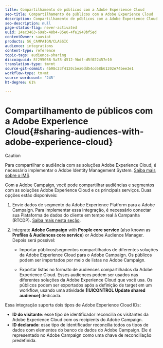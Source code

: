 ```yaml
---
title: Compartilhamento de públicos com a Adobe Experience Cloud
seo-title: Compartilhamento de públicos com a Adobe Experience Cloud
description: Compartilhamento de públicos com a Adobe Experience Cloud
seo-description: null
page-status-flag: never-activated
uuid: 24ac3463-69ab-48b4-85e0-4fe1948bf5ed
contentOwner: sauviat
products: SG_CAMPAIGN/CLASSIC
audience: integrations
content-type: reference
topic-tags: audience-sharing
discoiquuid: 8f295058-5a78-4512-9bdf-d5f022457e10
translation-type: tm+mt
source-git-commit: 4b98c23f4120cbea6dd54cd68b61202e74bee3e1
workflow-type: tm+mt
source-wordcount: '245'
ht-degree: 61%

---
```



# Compartilhamento de públicos com a Adobe Experience Cloud{#sharing-audiences-with-adobe-experience-cloud}

>[!CAUTION]
>
>Para compartilhar o audiência com as soluções Adobe Experience Cloud, é necessário implementar o Adobe Identity Management System. [Saiba mais sobre o IMS](../../integrations/using/about-adobe-id.md).

Com a Adobe Campaign, você pode compartilhar audiências e segmentos com as soluções Adobe Experience Cloud e os principais serviços. Duas opções estão disponíveis:

1. Envie dados de segmento da Adobe Experience Platform para a Adobe Campaign. Para implementar essa integração, é necessário conectar sua Plataforma de dados do cliente em tempo real à Campanha (RTCDP). [Saiba mais nesta seção](https://docs.adobe.com/content/help/pt-BR/experience-platform/rtcdp/destinations/destinations-cat/adobe-destinations/adobe-campaign-destination.html).


1. Integrate **Adobe Campaign** with **People core service** (also known as **Profiles &amp; Audiences core service**) or Adobe Audience Manager. Depois será possível:

   * Importar públicos/segmentos compartilhados de diferentes soluções da Adobe Experience Cloud para o Adobe Campaign. Os públicos podem ser importados por meio de listas no Adobe Campaign.

   * Exportar listas no formato de audiences compartilhados da Adobe Experience Cloud. Esses audiences podem ser usados nas diferentes soluções da Adobe Experience Cloud que você usa. Os públicos podem ser exportados após a definição de target em um workflow, usando uma atividade **[!UICONTROL Update shared audience]** dedicada.

Essa integração suporta dois tipos de Adobe Experience Cloud IDs:

* **ID do visitante**: esse tipo de identificador reconcilia os visitantes da Adobe Experience Cloud com os recipients do Adobe Campaign.
* **ID declarado**: esse tipo de identificador reconcilia todos os tipos de dados com elementos do banco de dados do Adobe Campaign. Ele é representado no Adobe Campaign como uma chave de reconciliação predefinida.
